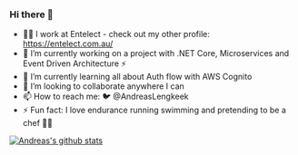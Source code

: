 ### Hi there 👋

- 👨‍💻 I work at Entelect - check out my other profile: https://entelect.com.au/
- 🔭 I’m currently working on a project with .NET Core, Microservices and Event Driven Architecture ⚡
- 🌱 I’m currently learning all about Auth flow with AWS Cognito
- 👯 I’m looking to collaborate anywhere I can
- 📫 How to reach me: 🐦 @AndreasLengkeek
- ⚡ Fun fact: I love endurance running swimming and pretending to be a chef 👨‍🍳

[![Andreas's github stats](https://github-readme-stats.vercel.app/api?username=andreaslengkeek&theme=dark)](https://github.com/andreaslengkeek/github-readme-stats)


<!--
**AndreasLengkeek/AndreasLengkeek** is a ✨ _special_ ✨ repository because its `README.md` (this file) appears on your GitHub profile.

Here are some ideas to get you started:

-->
